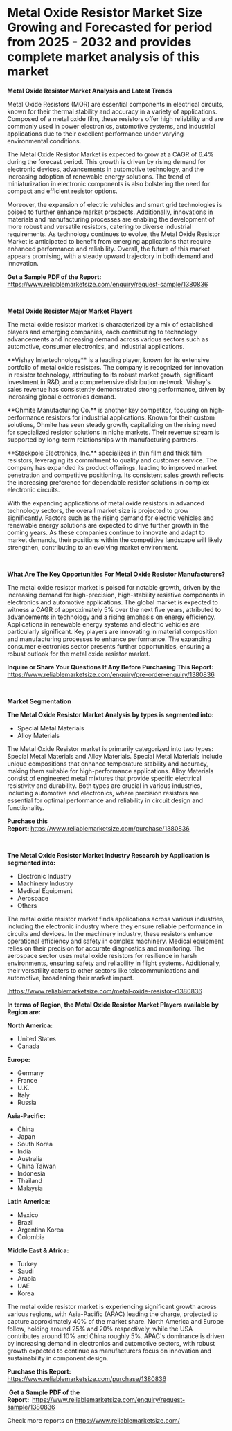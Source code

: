 <p><h1>Metal Oxide Resistor Market Size Growing and Forecasted for period from 2025 - 2032 and provides complete market analysis of this market</h1></p><p><strong>Metal Oxide Resistor Market Analysis and Latest Trends</strong></p>
<p><p>Metal Oxide Resistors (MOR) are essential components in electrical circuits, known for their thermal stability and accuracy in a variety of applications. Composed of a metal oxide film, these resistors offer high reliability and are commonly used in power electronics, automotive systems, and industrial applications due to their excellent performance under varying environmental conditions.</p><p>The Metal Oxide Resistor Market is expected to grow at a CAGR of 6.4% during the forecast period. This growth is driven by rising demand for electronic devices, advancements in automotive technology, and the increasing adoption of renewable energy solutions. The trend of miniaturization in electronic components is also bolstering the need for compact and efficient resistor options.</p><p>Moreover, the expansion of electric vehicles and smart grid technologies is poised to further enhance market prospects. Additionally, innovations in materials and manufacturing processes are enabling the development of more robust and versatile resistors, catering to diverse industrial requirements. As technology continues to evolve, the Metal Oxide Resistor Market is anticipated to benefit from emerging applications that require enhanced performance and reliability. Overall, the future of this market appears promising, with a steady upward trajectory in both demand and innovation.</p></p>
<p><strong>Get a Sample PDF of the Report:&nbsp;</strong> <a href="https://www.reliablemarketsize.com/enquiry/request-sample/1380836?utm_campaign=2038&utm_medium=2&utm_source=Github&utm_content=ia&utm_term=10022025&utm_id=metal-oxide-resistor">https://www.reliablemarketsize.com/enquiry/request-sample/1380836</a></p>
<p>&nbsp;</p>
<p><strong>Metal Oxide Resistor Major Market Players</strong></p>
<p><p>The metal oxide resistor market is characterized by a mix of established players and emerging companies, each contributing to technology advancements and increasing demand across various sectors such as automotive, consumer electronics, and industrial applications. </p><p>**Vishay Intertechnology** is a leading player, known for its extensive portfolio of metal oxide resistors. The company is recognized for innovation in resistor technology, attributing to its robust market growth, significant investment in R&D, and a comprehensive distribution network. Vishay's sales revenue has consistently demonstrated strong performance, driven by increasing global electronics demand.</p><p>**Ohmite Manufacturing Co.** is another key competitor, focusing on high-performance resistors for industrial applications. Known for their custom solutions, Ohmite has seen steady growth, capitalizing on the rising need for specialized resistor solutions in niche markets. Their revenue stream is supported by long-term relationships with manufacturing partners.</p><p>**Stackpole Electronics, Inc.** specializes in thin film and thick film resistors, leveraging its commitment to quality and customer service. The company has expanded its product offerings, leading to improved market penetration and competitive positioning. Its consistent sales growth reflects the increasing preference for dependable resistor solutions in complex electronic circuits.</p><p>With the expanding applications of metal oxide resistors in advanced technology sectors, the overall market size is projected to grow significantly. Factors such as the rising demand for electric vehicles and renewable energy solutions are expected to drive further growth in the coming years. As these companies continue to innovate and adapt to market demands, their positions within the competitive landscape will likely strengthen, contributing to an evolving market environment.</p></p>
<p>&nbsp;</p>
<p><strong>What Are The Key Opportunities For Metal Oxide Resistor Manufacturers?</strong></p>
<p><p>The metal oxide resistor market is poised for notable growth, driven by the increasing demand for high-precision, high-stability resistive components in electronics and automotive applications. The global market is expected to witness a CAGR of approximately 5% over the next five years, attributed to advancements in technology and a rising emphasis on energy efficiency. Applications in renewable energy systems and electric vehicles are particularly significant. Key players are innovating in material composition and manufacturing processes to enhance performance. The expanding consumer electronics sector presents further opportunities, ensuring a robust outlook for the metal oxide resistor market.</p></p>
<p><strong>Inquire or Share Your Questions If Any Before Purchasing This Report:</strong> <a href="https://www.reliablemarketsize.com/enquiry/pre-order-enquiry/1380836?utm_campaign=2038&utm_medium=2&utm_source=Github&utm_content=ia&utm_term=10022025&utm_id=metal-oxide-resistor">https://www.reliablemarketsize.com/enquiry/pre-order-enquiry/1380836</a></p>
<p>&nbsp;</p>
<p><strong>Market Segmentation</strong></p>
<p><strong>The Metal Oxide Resistor Market Analysis by types is segmented into:</strong></p>
<p><ul><li>Special Metal Materials</li><li>Alloy Materials</li></ul></p>
<p><p>The Metal Oxide Resistor market is primarily categorized into two types: Special Metal Materials and Alloy Materials. Special Metal Materials include unique compositions that enhance temperature stability and accuracy, making them suitable for high-performance applications. Alloy Materials consist of engineered metal mixtures that provide specific electrical resistivity and durability. Both types are crucial in various industries, including automotive and electronics, where precision resistors are essential for optimal performance and reliability in circuit design and functionality.</p></p>
<p><strong>Purchase this Report:&nbsp;</strong><a href="https://www.reliablemarketsize.com/purchase/1380836?utm_campaign=2038&utm_medium=2&utm_source=Github&utm_content=ia&utm_term=10022025&utm_id=metal-oxide-resistor">https://www.reliablemarketsize.com/purchase/1380836</a></p>
<p>&nbsp;</p>
<p><strong>The Metal Oxide Resistor Market Industry Research by Application is segmented into:</strong></p>
<p><ul><li>Electronic Industry</li><li>Machinery Industry</li><li>Medical Equipment</li><li>Aerospace</li><li>Others</li></ul></p>
<p><p>The metal oxide resistor market finds applications across various industries, including the electronic industry where they ensure reliable performance in circuits and devices. In the machinery industry, these resistors enhance operational efficiency and safety in complex machinery. Medical equipment relies on their precision for accurate diagnostics and monitoring. The aerospace sector uses metal oxide resistors for resilience in harsh environments, ensuring safety and reliability in flight systems. Additionally, their versatility caters to other sectors like telecommunications and automotive, broadening their market impact.</p></p>
<p><a href="https://www.reliablemarketsize.com/metal-oxide-resistor-r1380836?utm_campaign=2038&utm_medium=2&utm_source=Github&utm_content=ia&utm_term=10022025&utm_id=metal-oxide-resistor">&nbsp;https://www.reliablemarketsize.com/metal-oxide-resistor-r1380836</a></p>
<p><strong>In terms of Region, the Metal Oxide Resistor Market Players available by Region are:</strong></p>
<p>
    <p> <strong> North America: </strong>
        <ul>
            <li>United States</li>
            <li>Canada</li>
        </ul>
        </p> 
    <p> <strong> Europe: </strong>
        <ul>
            <li>Germany</li>
            <li>France</li>
            <li>U.K.</li>
            <li>Italy</li>
            <li>Russia</li>
        </ul>
        </p> 
    <p> <strong> Asia-Pacific: </strong>
        <ul>
            <li>China</li>
            <li>Japan</li>
            <li>South Korea</li>
            <li>India</li>
            <li>Australia</li>
            <li>China Taiwan</li>
            <li>Indonesia</li>
            <li>Thailand</li>
            <li>Malaysia</li>
        </ul>
        </p> 
    <p> <strong> Latin America: </strong>
        <ul>
            <li>Mexico</li>
            <li>Brazil</li>
            <li>Argentina Korea</li>
            <li>Colombia</li>
        </ul>
        </p> 
    <p> <strong> Middle East & Africa: </strong>
        <ul>
            <li>Turkey</li>
            <li>Saudi</li>
            <li>Arabia</li>
            <li>UAE</li>
            <li>Korea</li>
        </ul>
    </p>
    </p>
<p><p>The metal oxide resistor market is experiencing significant growth across various regions, with Asia-Pacific (APAC) leading the charge, projected to capture approximately 40% of the market share. North America and Europe follow, holding around 25% and 20% respectively, while the USA contributes around 10% and China roughly 5%. APAC's dominance is driven by increasing demand in electronics and automotive sectors, with robust growth expected to continue as manufacturers focus on innovation and sustainability in component design.</p></p>
<p><strong>Purchase this Report: </strong><a href="https://www.reliablemarketsize.com/purchase/1380836?utm_campaign=2038&utm_medium=2&utm_source=Github&utm_content=ia&utm_term=10022025&utm_id=metal-oxide-resistor">https://www.reliablemarketsize.com/purchase/1380836</a></p>
<p>&nbsp;<strong>Get a Sample PDF of the Report:&nbsp;&nbsp;</strong><a href="https://www.reliablemarketsize.com/enquiry/request-sample/1380836?utm_campaign=2038&utm_medium=2&utm_source=Github&utm_content=ia&utm_term=10022025&utm_id=metal-oxide-resistor">https://www.reliablemarketsize.com/enquiry/request-sample/1380836</a></p>
<p><strong></strong></p>
<p>Check more reports on <a href="https://www.reliablemarketsize.com/?utm_campaign=2038&utm_medium=2&utm_source=Github&utm_content=ia&utm_term=10022025&utm_id=metal-oxide-resistor">https://www.reliablemarketsize.com/</a></p>